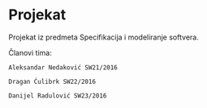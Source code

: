 # Projekat
Projekat iz predmeta Specifikacija i modeliranje softvera.

Članovi tima:

	Aleksandar Nedaković SW21/2016
  
	Dragan Ćulibrk SW22/2016
  
	Danijel Radulović SW23/2016
